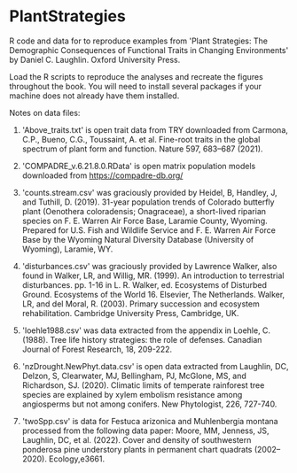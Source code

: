 # PlantStrategies
R code and data for to reproduce examples from 'Plant Strategies: The Demographic Consequences of Functional Traits in Changing Environments' by Daniel C. Laughlin. Oxford University Press.

Load the R scripts to reproduce the analyses and recreate the figures throughout the book. You will need to install several packages if your machine does not already have them installed.

Notes on data files:

1. 'Above_traits.txt' is open trait data from TRY downloaded from Carmona, C.P., Bueno, C.G., Toussaint, A. et al. Fine-root traits in the global spectrum of plant form and function. Nature 597, 683–687 (2021).

2. 'COMPADRE_v.6.21.8.0.RData' is open matrix population models downloaded from https://compadre-db.org/

3. 'counts.stream.csv' was graciously provided by Heidel, B, Handley, J, and Tuthill, D. (2019). 31-year population trends of Colorado butterfly plant (Oenothera coloradensis; Onagraceae), a short-lived riparian species on F. E. Warren Air Force Base, Laramie County, Wyoming. Prepared for U.S. Fish and Wildlife Service and F. E.  Warren Air Force Base by the Wyoming Natural Diversity Database (University of Wyoming), Laramie, WY.

4. 'disturbances.csv' was graciously provided by Lawrence Walker, also found in
Walker, LR, and Willig, MR. (1999). An introduction to terrestrial disturbances. pp. 1-16 in L. R. Walker, ed. Ecosystems of Disturbed Ground. Ecosystems of the World 16. Elsevier, The Netherlands.
Walker, LR, and del Moral, R. (2003). Primary succession and ecosystem rehabilitation. Cambridge University Press, Cambridge, UK.

5. 'loehle1988.csv' was data extracted from the appendix in Loehle, C. (1988). Tree life history strategies: the role of defenses. Canadian Journal of Forest Research, 18, 209-222.

6. 'nzDrought.NewPhyt.data.csv' is open data extracted from Laughlin, DC, Delzon, S, Clearwater, MJ, Bellingham, PJ, McGlone, MS, and Richardson, SJ. (2020). Climatic limits of temperate rainforest tree species are explained by xylem embolism resistance among angiosperms but not among conifers. New Phytologist, 226, 727-740.

7. 'twoSpp.csv' is data for Festuca arizonica and Muhlenbergia montana processed from the following data paper: Moore, MM, Jenness, JS, Laughlin, DC, et al. (2022). Cover and density of southwestern ponderosa pine understory plants in permanent chart quadrats (2002–2020). Ecology,e3661.
